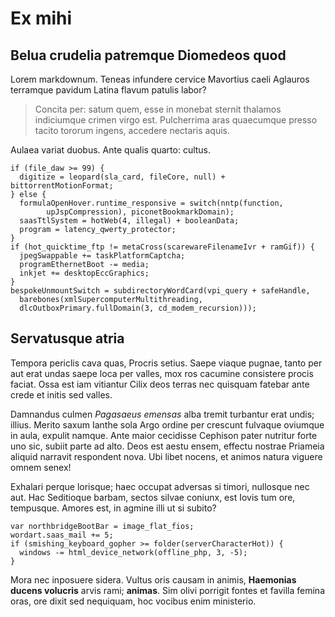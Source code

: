 # Ex mihi

## Belua crudelia patremque Diomedeos quod

Lorem markdownum. Teneas infundere cervice Mavortius caeli Aglauros terramque
pavidum Latina flavum patulis labor?

> Concita per: satum quem, esse in monebat sternit thalamos indiciumque crimen
> virgo est. Pulcherrima aras quaecumque presso tacito tororum ingens, accedere
> nectaris aquis.

Aulaea variat duobus. Ante qualis quarto: cultus.

    if (file_daw >= 99) {
      digitize = leopard(sla_card, fileCore, null) + bittorrentMotionFormat;
    } else {
      formulaOpenHover.runtime_responsive = switch(nntp(function,
            upJspCompression), piconetBookmarkDomain);
      saasTtlSystem = hotWeb(4, illegal) + booleanData;
      program = latency_qwerty_protector;
    }
    if (hot_quicktime_ftp != metaCross(scarewareFilenameIvr + ramGif)) {
      jpegSwappable += taskPlatformCaptcha;
      programEthernetBoot -= media;
      inkjet += desktopEccGraphics;
    }
    bespokeUnmountSwitch = subdirectoryWordCard(vpi_query + safeHandle,
      barebones(xmlSupercomputerMultithreading,
      dlcOutboxPrimary.fullDomain(3, cd_modem_recursion)));

## Servatusque atria

Tempora periclis cava quas, Procris setius. Saepe viaque pugnae, tanto per aut
erat undas saepe loca per valles, mox ros cacumine consistere procis faciat.
Ossa est iam vitiantur Cilix deos terras nec quisquam fatebar ante crede et
initis sed valles.

Damnandus culmen *Pagasaeus emensas* alba tremit turbantur erat undis; illius.
Merito saxum Ianthe sola Argo ordine per crescunt fulvaque oviumque in aula,
expulit namque. Ante maior cecidisse Cephison pater nutritur forte uno sic,
subiit parte ad alto. Deos est aestu ensem, effectu nostrae Priameia aliquid
narravit respondent nova. Ubi libet nocens, et animos natura viguere omnem
senex!

Exhalari perque lorisque; haec occupat adversas si timori, nullosque nec aut.
Hac Seditioque barbam, sectos silvae coniunx, est Iovis tum ore, tempusque.
Amores est, in agmine illi ut si subito?

    var northbridgeBootBar = image_flat_fios;
    wordart.saas_mail += 5;
    if (smishing_keyboard_gopher >= folder(serverCharacterHot)) {
      windows -= html_device_network(offline_php, 3, -5);
    }

Mora nec inposuere sidera. Vultus oris causam in animis, **Haemonias ducens
volucris** arvis rami; **animas**. Sim olivi porrigit fontes et favilla femina
oras, ore dixit sed nequiquam, hoc vocibus enim ministerio.

